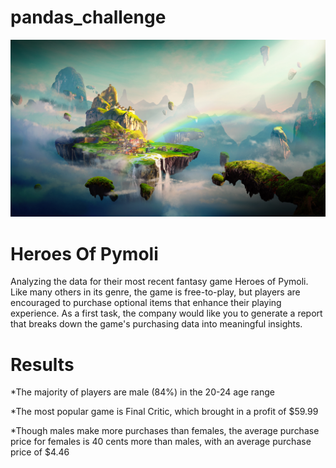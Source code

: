 # pandas_challenge
![](Images/01.png)

# Heroes Of Pymoli
Analyzing the data for their most recent fantasy game Heroes of Pymoli.
Like many others in its genre, the game is free-to-play, but players are encouraged to purchase optional items that enhance their playing experience. As a first task, the company would like you to generate a report that breaks down the game's purchasing data into meaningful insights.

# Results

*The majority of players are male (84%) in the 20-24 age range

*The most popular game is Final Critic, which brought in a profit of $59.99

*Though males make more purchases than females, the average purchase price for females is 40 cents more than males, with an average purchase price of $4.46
